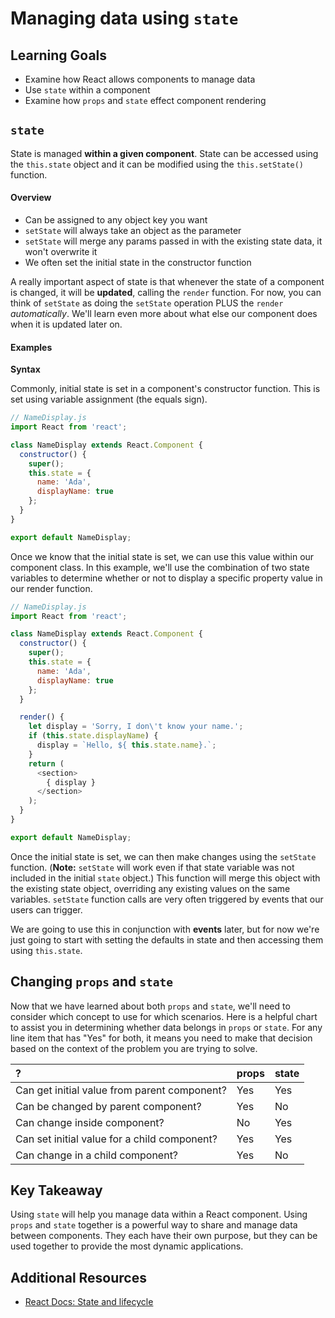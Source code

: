 # Managing data using `state`

## Learning Goals
- Examine how React allows components to manage data
- Use `state` within a component
- Examine how `props` and `state` effect component rendering

## `state`
State is managed **within a given component**. State can be accessed using the `this.state` object and it can be modified using the `this.setState()` function.

#### Overview
- Can be assigned to any object key you want
- `setState` will always take an object as the parameter
- `setState` will merge any params passed in with the existing state data, it won't overwrite it
- We often set the initial state in the constructor function

A really important aspect of state is that whenever the state of a component is changed, it will be **updated**, calling the `render` function. For now, you can think of `setState` as doing the `setState` operation PLUS the `render` _automatically_. We'll learn even more about what else our component does when it is updated later on.

#### Examples

**Syntax**

Commonly, initial state is set in a component's constructor function. This is set using variable assignment (the equals sign).

```javascript
// NameDisplay.js
import React from 'react';

class NameDisplay extends React.Component {
  constructor() {
    super();
    this.state = {
      name: 'Ada',
      displayName: true
    };
  }
}

export default NameDisplay;
```

Once we know that the initial state is set, we can use this value within our component class. In this example, we'll use the combination of two state variables to determine whether or not to display a specific property value in our render function.

```javascript
// NameDisplay.js
import React from 'react';

class NameDisplay extends React.Component {
  constructor() {
    super();
    this.state = {
      name: 'Ada',
      displayName: true
    };
  }

  render() {
    let display = 'Sorry, I don\'t know your name.';
    if (this.state.displayName) {
      display = `Hello, ${ this.state.name}.`;
    }
    return (
      <section>
        { display }
      </section>
    );
  }
}

export default NameDisplay;
```

Once the initial state is set, we can then make changes using the `setState` function. (**Note:** `setState` will work even if that state variable was not included in the initial `state` object.) This function will merge this object with the existing state object, overriding any existing values on the same variables. `setState` function calls are very often triggered by events that our users can trigger.

We are going to use this in conjunction with **events** later, but for now we're just going to start with setting the defaults in state and then accessing them using `this.state`.

## Changing `props` and `state`
Now that we have learned about both `props` and `state`, we'll need to consider which concept to use for which scenarios.
Here is a helpful chart to assist you in determining whether data belongs in `props` or `state`. For any line item that has "Yes" for both, it means you need to make that decision based on the context of the problem you are trying to solve.

 ?     | props     | state
 :------------- | :------------- |:-------------
Can get initial value from parent component?       | Yes   | Yes
Can be changed by parent component? | Yes | No
Can change inside component? | No | Yes
Can set initial value for a child component? | Yes | Yes
Can change in a child component? | Yes | No

## Key Takeaway
Using `state` will help you manage data within a React component. Using `props` and `state` together is a powerful way to share and manage data between components. They each have their own purpose, but they can be used together to provide the most dynamic applications.

## Additional Resources
- [React Docs: State and lifecycle](https://reactjs.org/docs/state-and-lifecycle.html)
